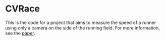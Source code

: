 # CVRace

This is the code for a project that aims to measure the speed of a runner using only a camera on the side of the running field. For more information, see the [paper](https://tarneo.fr/posts/cvrace).
